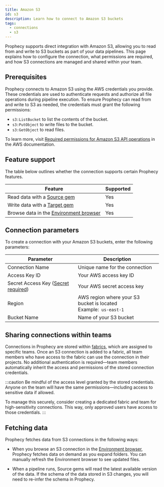 ```yaml
---
title: Amazon S3
id: s3
description: Learn how to connect to Amazon S3 buckets
tags:
  - connections
  - s3
---
```


Prophecy supports direct integration with Amazon S3, allowing you to read from and write to S3 buckets as part of your data pipelines. This page explains how to configure the connection, what permissions are required, and how S3 connections are managed and shared within your team.

## Prerequisites

Prophecy connects to Amazon S3 using the AWS credentials you provide. These credentials are used to authenticate requests and authorize all file operations during pipeline execution. To ensure Prophecy can read from and write to S3 as needed, the credentials must grant the following permissions:

- `s3:ListBucket` to list the contents of the bucket.
- `s3:PutObject` to write files to the bucket.
- `s3:GetObject` to read files.

To learn more, visit [Required permissions for Amazon S3 API operations](https://docs.aws.amazon.com/AmazonS3/latest/userguide/using-with-s3-policy-actions.html) in the AWS documentation.

## Feature support

The table below outlines whether the connection supports certain Prophecy features.

| Feature                                                                        | Supported |
| ------------------------------------------------------------------------------ | --------- |
| Read data with a [Source gem](/analysts/source-target)                         | Yes       |
| Write data with a [Target gem](/analysts/source-target)                        | Yes       |
| Browse data in the [Environment browser](/analysts/project-editor#environment) | Yes       |

## Connection parameters

To create a connection with your Amazon S3 buckets, enter the following parameters:

| Parameter                                                                     | Description                                                         |
| ----------------------------------------------------------------------------- | ------------------------------------------------------------------- |
| Connection Name                                                               | Unique name for the connection                                      |
| Access Key ID                                                                 | Your AWS access key ID                                              |
| Secret Access Key ([Secret required](docs/administration/secrets/secrets.md)) | Your AWS secret access key                                          |
| Region                                                                        | AWS region where your S3 bucket is located<br/>Example:` us-east-1` |
| Bucket Name                                                                   | Name of your S3 bucket                                              |

## Sharing connections within teams

Connections in Prophecy are stored within [fabrics](docs/administration/fabrics/prophecy-fabrics/prophecy-fabrics.md), which are assigned to specific teams. Once an S3 connection is added to a fabric, all team members who have access to the fabric can use the connection in their projects. No additional authentication is required—team members automatically inherit the access and permissions of the stored connection credentials.

:::caution
Be mindful of the access level granted by the stored credentials. Anyone on the team will have the same permissions—including access to sensitive data if allowed.

To manage this securely, consider creating a dedicated fabric and team for high-sensitivity connections. This way, only approved users have access to those credentials.
:::

## Fetching data

Prophecy fetches data from S3 connections in the following ways:

- When you browse an S3 connection in the [Environment browser](/analysts/pipelines), Prophecy fetches data on demand as you expand folders. You can manually refresh the Environment browser to see updated files.

- When a pipeline runs, Source gems will read the latest available version of the data. If the schema of the data stored in S3 changes, you will need to re-infer the schema in Prophecy.

